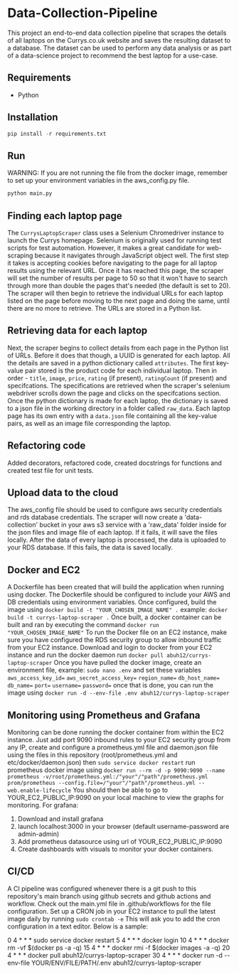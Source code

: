 # Data-Collection-Pipeline

This project an end-to-end data collection pipeline that scrapes the details of all laptops on the Currys.co.uk website and saves the resulting dataset to a database. The dataset can be used to perform any data analysis or as part of a data-science project to recommend the best laptop for a use-case.

## Requirements

* Python

## Installation

```python
pip install -r requirements.txt
```

## Run

WARNING: If you are not running the file from the docker image, remember to set up your environment variables in the aws_config.py file.

```python
python main.py
```

## Finding each laptop page

The `CurrysLaptopScraper` class uses a Selenium Chromedriver instance to launch the Currys homepage. Selenium is originally used for running test scripts for test automation. However, it makes a great candidate for web-scraping because it navigates through JavaScript object well. The first step it takes is accepting cookies before navigating to the page for all laptop results using the relevant URL. Once it has reached this page, the scraper will set the number of results per page to 50 so that it won't have to search through more than double the pages that's needed (the default is set to 20). The scraper will then begin to retrieve the individual URLs for each laptop listed on the page before moving to the next page and doing the same, until there are no more to retrieve. The URLs are stored in a Python list.

## Retrieving data for each laptop

Next, the scraper begins to collect details from each page in the Python list of URLs. Before it does that though, a UUID is generated for each laptop. All the details are saved in a python dictionary called `attributes`. The first key-value pair stored is the product code for each individual laptop. Then in order - `title`, `image`, `price`, `rating` (if present), `ratingCount` (if present) and specifcations. The specifications are retrieved when the scraper's selenium webdriver scrolls down the page and clicks on the specifcations section. Once the python dictionary is made for each laptop, the dictionary is saved to a json file in the working directory in a folder called `raw_data`. Each laptop page has its own entry with a `data.json` file containing all the key-value pairs, as well as an image file corresponding the laptop.

## Refactoring code

Added decorators, refactored code, created docstrings for functions and created test file for unit tests.

## Upload data to the cloud

The aws_config file should be used to configure aws security credentials and rds database credentials. The scraper will now create a 'data-collection' bucket in your aws s3 service with a 'raw_data' folder inside for the json files and image file of each laptop. If it fails, it will save the files locally. After the data of every laptop is processed, the data is uploaded to your RDS database. If this fails, the data is saved locally.

## Docker and EC2

A Dockerfile has been created that will build the application when running using docker. The Dockerfile should be configured to include your AWS and DB credentials using environment variables. Once configured, build the image using
`docker build -t "YOUR_CHOSEN_IMAGE_NAME" .`
example:
`docker build -t currys-laptop-scraper .`
Once built, a docker container can be built and ran by executing the command
`docker run "YOUR_CHOSEN_IMAGE_NAME"`
To run the Docker file on an EC2 instance, make sure you have configured the RDS security group to allow inbound traffic from your EC2 instance.
Download and login to docker from your EC2 instance and run the docker daemon
run `docker pull abuh12/currys-laptop-scraper`
Once you have pulled the docker image, create an environment file, example:
`sudo nano .env`
and set these variables
`aws_access_key_id=`
`aws_secret_access_key=`
`region_name=`
`db_host_name=`
`db_name=`
`port=`
`username=`
`password=`
once that is done, you can run the image using
`docker run -d --env-file .env abuh12/currys-laptop-scraper`

## Monitoring using Prometheus and Grafana

Monitoring can be done running the docker container from within the EC2 instance. Just add port 9090 inbound rules to your EC2 security group from any IP, create and configure a prometheus.yml file and daemon.json file using the files in this repository (root/prometheus.yml and etc/docker/daemon.json) then
`sudo service docker restart`
run prometheus docker image using
`docker run --rm -d -p 9090:9090 --name prometheus -v/root/prometheus.yml:/"your"/"path"/prometheus.yml prom/prometheus --config.file=/"your"/"path"/prometheus.yml --web.enable-lifecycle`
You should then be able to go to YOUR_EC2_PUBLIC_IP:9090 on your local machine to view the graphs for monitoring.
For grafana:
1. Download and install grafana
2. launch localhost:3000 in your browser (default username-password are admin-admin)
3. Add prometheus datasource using url of YOUR_EC2_PUBLIC_IP:9090
4. Create dashboards with visuals to monitor your docker containers.

## CI/CD

A CI pipeline was configured whenever there is a git push to this repository's main branch using github secrets and github actions and workflow. Check out the main.yml file in .github/workflows for the file configuration. Set up a CRON job in your EC2 instance to pull the latest image daily by running
`sudo crontab -e`
This will ask you to add the cron configuration in a text editor. Below is a sample:

0 4 * * * sudo service docker restart
5 4 * * * docker login
10 4 * * * docker rm -vf $(docker ps -a -q)
15 4 * * * docker rmi -f $(docker images -a -q)
20 4 * * * docker pull abuh12/currys-laptop-scraper
30 4 * * * docker run -d --env-file YOUR/ENV/FILE/PATH/.env abuh12/currys-laptop-scraper